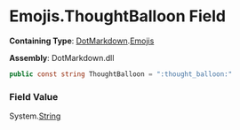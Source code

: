 # Emojis\.ThoughtBalloon Field

**Containing Type**: [DotMarkdown](../../README.md)\.[Emojis](../README.md)

**Assembly**: DotMarkdown\.dll

```csharp
public const string ThoughtBalloon = ":thought_balloon:"
```

### Field Value

System\.[String](https://docs.microsoft.com/en-us/dotnet/api/system.string)